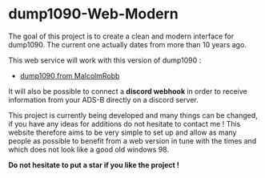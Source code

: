 # dump1090-Web-Modern

The goal of this project is to create a clean and modern interface for dump1090. The current one actually dates from more than 10 years ago.

This web service will work with this version of dump1090 :
  - [dump1090 from MalcolmRobb](https://github.com/wiedehopf/tar1090)

It will also be possible to connect a **discord webhook** in order to receive information from your ADS-B directly on a discord server.

This project is currently being developed and many things can be changed, if you have any ideas for additions do not hesitate to contact me !
This website therefore aims to be very simple to set up and allow as many people as possible to benefit from a web version in tune with the times and which does not look like a good old windows 98.

**Do not hesitate to put a star if you like the project !**
